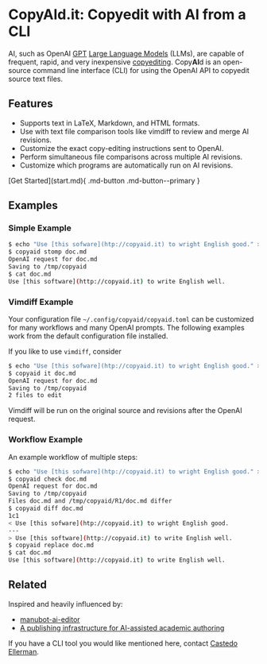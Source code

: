 # Copy**AI**d.it: Copyedit with AI from a CLI

AI, such as OpenAI [GPT](https://en.wikipedia.org/wiki/Generative_pre-trained_transformer)
[Large Language Models](https://en.wikipedia.org/wiki/Large_language_model) (LLMs),
are capable of frequent, rapid, and very inexpensive
[copyediting](https://en.wikipedia.org/wiki/Copy_editing).
Copy**AI**d is an open-source command line interface (CLI) for using the OpenAI API to
copyedit source text files.


## Features

* Supports text in LaTeX, Markdown, and HTML formats.
* Use with text file comparison tools like vimdiff to review and merge AI revisions.
* Customize the exact copy-editing instructions sent to OpenAI.
* Perform simultaneous file comparisons across multiple AI revisions.
* Customize which programs are automatically run on AI revisions.


<div class="action-band" markdown>
[Get Started](start.md){ .md-button .md-button--primary }
</div>


## Examples

### Simple Example

```bash
$ echo "Use [this sofware](htp://copyaid.it) to wright English good." > doc.md
$ copyaid stomp doc.md
OpenAI request for doc.md
Saving to /tmp/copyaid
$ cat doc.md
Use [this software](http://copyaid.it) to write English well.
```

### Vimdiff Example

Your configuration file `~/.config/copyaid/copyaid.toml` can be customized
for many workflows and many OpenAI prompts. The following examples work
from the default configuration file installed.

If you like to use `vimdiff`, consider

```bash
$ echo "Use [this sofware](htp://copyaid.it) to wright English good." > doc.md
$ copyaid it doc.md
OpenAI request for doc.md
Saving to /tmp/copyaid
2 files to edit
```
Vimdiff will be run on the original source and revisions after the OpenAI request.

### Workflow Example

An example workflow of multiple steps:

```bash
$ echo "Use [this sofware](htp://copyaid.it) to wright English good." > doc.md
$ copyaid check doc.md
OpenAI request for doc.md
Saving to /tmp/copyaid
Files doc.md and /tmp/copyaid/R1/doc.md differ
$ copyaid diff doc.md 
1c1
< Use [this sofware](htp://copyaid.it) to wright English good.
---
> Use [this software](http://copyaid.it) to write English well.
$ copyaid replace doc.md 
$ cat doc.md
Use [this software](http://copyaid.it) to write English well.
```


## Related

Inspired and heavily influenced by:

* [manubot-ai-editor](https://github.com/greenelab/manubot-ai-editor/)
* [A publishing infrastructure for AI-assisted academic authoring](https://doi.org/10.1101/2023.01.21.525030)

If you have a CLI tool you would like mentioned here,
contact [Castedo Ellerman](https://castedo.com).
